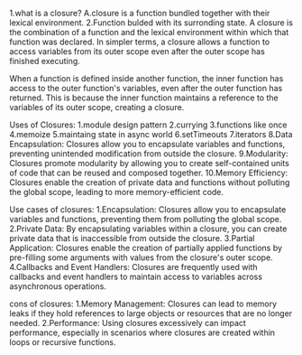 1.what is a closure?
A.closure is a function bundled together with their lexical environment.
2.Function bulded with its surronding state.
A closure is the combination of a function and the lexical environment within which that function was declared. In simpler terms, a closure allows a function to access variables from its outer scope even after the outer scope has finished executing.

When a function is defined inside another function, the inner function has access to the outer function's variables, even after the outer function has returned. This is because the inner function maintains a reference to the variables of its outer scope, creating a closure.


Uses of Closures:
1.module design pattern
2.currying
3.functions like once
4.memoize
5.maintaing state in async world
6.setTimeouts
7.iterators
8.Data Encapsulation: Closures allow you to encapsulate variables and functions, preventing unintended modification from outside the closure.
9.Modularity: Closures promote modularity by allowing you to create self-contained units of code that can be reused and composed together.
10.Memory Efficiency: Closures enable the creation of private data and functions without polluting the global scope, leading to more memory-efficient code.

Use cases of closures:
   1.Encapsulation: Closures allow you to encapsulate variables and functions, preventing them from polluting the global scope.
   2.Private Data: By encapsulating variables within a closure, you can create private data that is inaccessible from outside the closure.
   3.Partial Application: Closures enable the creation of partially applied functions by pre-filling some arguments with values from the closure's outer scope.
   4.Callbacks and Event Handlers: Closures are frequently used with callbacks and event handlers to maintain access to variables across asynchronous operations.

cons of closures:
   1.Memory Management: Closures can lead to memory leaks if they hold references to large objects or resources that are no longer needed.
   2.Performance: Using closures excessively can impact performance, especially in scenarios where closures are created within loops or recursive functions.